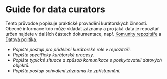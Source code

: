 
# Guide for data curators

Tento průvodce popisuje praktické provádění kurátorských činností. Obecné informace kdo může vkládat záznamy a pro jaká data je repozitář určen najdete v dalších částech dokumentace, např.  [Komunity repozitáře](komunity-repozitare.md) a [Datová politika](../statutarni-dokumenty/datova-politika.md). 

- *Popište postup pro přidělení kurátorské role v repozitáři.*
- *Popište specificky kurátorské procesy.*
- *Popište typické situace a způsob komunikace s poskytovateli datových objektů.*
- *Popište postup schválení záznamu ke zpřístupnění.*

